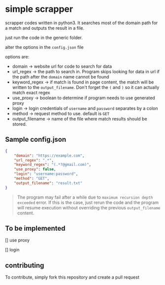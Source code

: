 # simple scrapper
scrapper codes written in python3. It searches most of the domain path for a match and outputs the result in a file.


just run the code in the generic folder.

alter the options in the `config.json` file

options are:

* domain -> website url for code to search for data
* url_regex -> the path to search in. Program skips looking for data in url if the path after the `domain` name cannot be found
* keyword_regex -> if match is found in page content, the match will be written to the `output_filename`. Don't forget the `(` and `)` so it can actually match exact regex
* use_proxy -> boolean to determine if program needs to use generated proxy
* login -> login credentials of `username`  and  `password`   separates by a colon
* method -> request method to use. default is `GET`
* output_filename -> name of the file where match results should be stored.


## Sample config.json

```json
{
    "domain": "https://example.com",
    "url_regex": ".*",
    "keyword_regex": "(.*?@gmail.com)",
    "use_proxy": false,
    "login": "username:password",
    "method": "GET",
    "output_filename": "result.txt"
}
```

> The program may fail after a while due to `maximum recursion depth exceeded` error. If this is the case, just rerun the code and the program will resume execution without overriding the previous  `output_filename` content.

## To be implemented

[] use proxy

[] login

## contributing
To contribute, simply fork this repository and create a pull request
